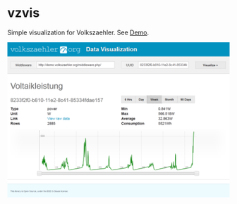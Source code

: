 vzvis
=====

Simple visualization for Volkszaehler. See [Demo](http://andig.github.com/vzvis).

![demo](https://github.com/andig/vzvis/raw/master/img/screenshot.png)
